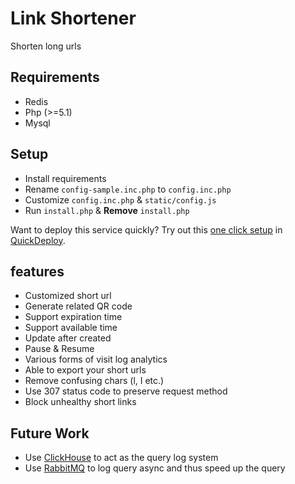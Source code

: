 # Link Shortener

Shorten long urls

## Requirements
  - Redis
  - Php (>=5.1)
  - Mysql

## Setup
  - Install requirements
  - Rename `config-sample.inc.php` to `config.inc.php`
  - Customize `config.inc.php` & `static/config.js`
  - Run `install.php` & __Remove__ `install.php`

Want to deploy this service quickly? Try out this [one click setup](https://github.com/QuickDeploy/url-shortener) in [QuickDeploy](https://github.com/QuickDeploy/).

## features
  - Customized short url
  - Generate related QR code
  - Support expiration time
  - Support available time
  - Update after created
  - Pause & Resume
  - Various forms of visit log analytics
  - Able to export your short urls
  - Remove confusing chars (l, I etc.)
  - Use 307 status code to preserve request method
  - Block unhealthy short links

## Future Work
  - Use [ClickHouse](https://github.com/yandex/ClickHouse) to act as the query log system
  - Use [RabbitMQ](https://github.com/rabbitmq/rabbitmq-server) to log query async and thus speed up the query

